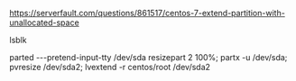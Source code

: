 https://serverfault.com/questions/861517/centos-7-extend-partition-with-unallocated-space

lsblk

parted ---pretend-input-tty /dev/sda resizepart 2 100%;
partx -u /dev/sda; pvresize /dev/sda2;
lvextend -r centos/root /dev/sda2

